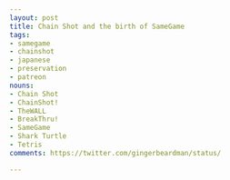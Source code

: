 ```yaml
---
layout: post
title: Chain Shot and the birth of SameGame
tags:
- samegame
- chainshot
- japanese
- preservation
- patreon
nouns:
- Chain Shot
- ChainShot!
- TheWALL
- BreakThru!
- SameGame
- Shark Turtle
- Tetris
comments: https://twitter.com/gingerbeardman/status/

---
```



